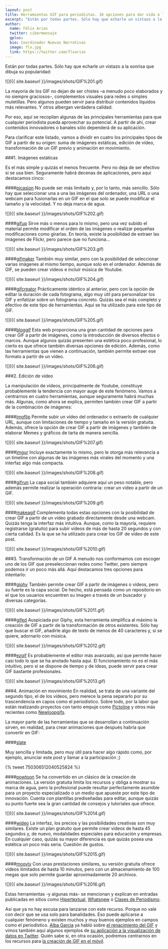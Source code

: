 ```yaml
---
layout: post
title: Herramientas GIF para periodistas. 16 opciones para dar vida a la imagen
excerpt: "Están por todas partes. Sólo hay que echarle un vistazo a la sonrisa que dibuja su popularidad:."
author:
  name: Félix Arias
  twitter: cibermensaje
  gplus:  
  bio: Coordinador Nuevas Narrativas
  image: flx.jpg
  link: https://twitter.com/flxarias
---
```

Están por todas partes. Sólo hay que echarle un vistazo a la sonrisa que dibuja su popularidad:

![]({{ site.baseurl }}/images/shots/GIF%201.gif)

La mayoría de los GIF no dejan de ser chistes –a menudo poco elaborados y no siempre graciosos–, complementos visuales para redes o simples muletillas. Pero algunos pueden servir para distribuir contenidos líquidos más relevantes. Y otros albergan verdadera calidad.

Por eso, aquí se recopilan algunas de las principales herramientas para que cualquier periodista pueda aprovechar su potencial. A partir de ahí, crear contenidos innovadores o banales sólo dependerá de su aplicación.

Para clarificar este listado, vamos a dividir en cuatro los principales tipos de GIF a partir de su origen: suma de imágenes estáticas, edición de vídeo, transformación de un GIF previo y animación en movimiento.
 
###1. Imágenes estáticas

Es el más simple y quizás el menos frecuente. Pero no deja de ser efectivo si se usa bien. Seguramente habrá decenas de aplicaciones, pero aquí destacamos cinco:

####[picasion](http://picasion.com/es)
No puede ser más limitado y, por lo tanto, más sencillo. Sólo hay que seleccionar una a una las imágenes del ordenador, una URL o una webcam para fusionarlas en un GIF en el que solo se puede modificar el tamaño y la velocidad. Y no deja marca de agua.

![]({{ site.baseurl }}/images/shots/GIF%202.gif)

####[gifup](http://gifup.com/es)
Sirve más o menos para lo mismo, pero una vez subido el material permite modificar el orden de las imágenes o realizar pequeñas modificaciones como girarlas. En teoría, existe la posibilidad de extraer las imágenes de Flickr, pero parece que no funciona…

![]({{ site.baseurl }}/images/shots/GIF%203.gif)

####[gifmaker](http://www.gifmaker.me/)
También muy similar, pero con la posibilidad de seleccionar varias imágenes al mismo tiempo, aunque solo en el ordenador. Además de GIF, se pueden crear vídeos e incluir música de Youtube.

![]({{ site.baseurl }}/images/shots/GIF%204.gif)

####[gifcreator](http://gifcreator.me/)
Prácticamente idéntico al anterior, pero con la opción de editar la duración de cada fotograma, algo muy útil para personalizar los GIF y enfatizar sobre un fotograma concreto. Quizás sea el más completo y efectivo de este tipo de herramientas. Aquí se ha utilizado para este tipo de GIF.

![]({{ site.baseurl }}/images/shots/GIF%205.gif)

####[bloggif](http://es.bloggif.com/)
Esta web proporciona una gran cantidad de opciones para crear GIF a partir de imágenes, como la introducción de diversos efectos o marcos. Aunque algunos quizás presenten una estética poco profesional, lo cierto es que ofrece también diversas opciones de edición. Además, como las herramientas que vienen a continuación, también permite extraer ese formato a partir de un vídeo.

![]({{ site.baseurl }}/images/shots/GIF%206.gif)

###2. Edición de vídeo

La manipulación de vídeos, principalmente de Youtube, constituye probablemente la tendencia con mayor auge de este fenómeno. Vamos a centrarnos en cuatro herramientas, aunque seguramente habrá muchas más. Algunas, como ahora se explica, permiten también crear GIF a partir de la combinación de imágenes:

####[imgflip](https://imgflip.com/)
Permite subir un vídeo del ordenador o extraerlo de cualquier URL, aunque con limitaciones de tiempo y tamaño en la versión gratuita. Además, ofrece la opción de crear GIF a partir de imágenes y también de elaborar Memes y gráficos de tarta de manera sencilla.

![]({{ site.baseurl }}/images/shots/GIF%207.gif)

####[imgur](http://imgur.com/)
Incluye exactamente lo mismo, pero le otorga más relevancia a un timeline con algunas de las imágenes más virales del momento y una interfaz algo más compacta.

![]({{ site.baseurl }}/images/shots/GIF%208.gif)

####[gifrun](https://gifrun.com/)
La capa social también adquiere aquí un peso notable, pero además permite realizar la operación contraria: crear un vídeo a partir de un GIF.

![]({{ site.baseurl }}/images/shots/GIF%209.gif)

####[makeagif](https://makeagif.com/)
Complementa todas estas opciones con la posibilidad de crear GIF a partir de un vídeo grabado directamente desde una webcam. Quizás tenga la interfaz más intuitiva. Aunque, como la mayoría, requiere registrarse (gratuito) para subir vídeos de más de hasta 20 segundos y con cierta calidad. Es la que se ha utilizado para crear los GIF de vídeo de este post.

![]({{ site.baseurl }}/images/shots/GIF%2010.gif)

###3. Transformación de un GIF
A menudo nos conformamos con escoger uno de los GIF que preseleccionan redes como Twitter, pero siempre podemos ir un poco más allá. Aquí destacamos tres opciones para intentarlo:

####[giphy](http://giphy.com/)
También permite crear GIF a partir de imágenes o vídeos, pero su fuerte es la capa social. De hecho, está pensada como un repositorio en el que los usuarios encuentren su imagen a través de un buscador y diversas categorías. 

![]({{ site.baseurl }}/images/shots/GIF%2011.gif)

####[gifed]( https://gifed.net/)
Auspiciada por Giphy, esta herramienta simplifica al máximo la creación de GIF a partir de la transformación de otros existentes. Sólo hay que buscar el GIF, añadirle algo de texto de menos de 40 caracteres y, si se quiere, adornarlo con música.

![]({{ site.baseurl }}/images/shots/GIF%2012.gif)

####[ezgif](http://ezgif.com/)
Es probablemente el editor más avanzado, así que permite hacer casi todo lo que se ha anotado hasta aquí. El funcionamiento no es el más intuitivo, pero si se dispone de tiempo y de ideas, puede servir para crear GIF bastante profesionales.

![]({{ site.baseurl }}/images/shots/GIF%2013.gif)

###4. Animación en movimiento
En realidad, se trata de una variante del segundo tipo, el de los vídeos, pero merece la pena separarlo por su trascendencia en capos como el periodístico. Sobre todo, por la labor que están realizando proyectos con tanto empuje como [Pictoline](https://twitter.com/pictoline) y otros más recientes como [Newloopgifs](https://twitter.com/newloopgifs).

La mayor parte de las herramientas que se desarrollan a continuación sirven, en realidad, para crear animaciones que después habría que convertir en GIF:

####[slate](http://bitshadow.github.io/slate/)

Muy sencilla y limitada, pero muy útil para hacer algo rápido como, por ejemplo, anunciar este post y llamar a la participación ;)

{% tweet 750306512040525824 %}

####[powtoon](https://www.powtoon.com/)
Se ha convertido en un clásico de la creación de animaciones. La versión gratuita limita los recursos y obliga a mostrar su marca de agua, pero la profesional puede resultar perfectamente asumible para un proyecto especializado o un medio que apueste por este tipo de innovación. Cuenta con plantillas prediseñadas para editar, aunque quizás su punto fuerte sea la gran cantidad de consejos y tutoriales que ofrece.

![]({{ site.baseurl }}/images/shots/GIF%2014.gif)

####[wideo](http://www.wideo.co/es)
La interfaz, los precios y las posibilidades creativas son muy similares. Existe un plan gratuito que permite crear videos de hasta 45 segundos y, de nuevo, modalidades especiales para educación y empresas. En cualquier caso, quizás su mayor diferencia es que quizás posea una estética un poco más seria. Cuestión de gustos.

![]({{ site.baseurl }}/images/shots/GIF%2015.gif)

####[moovly](https://www.moovly.com/)
Con unas prestaciones similares, su versión gratuita ofrece videos ilimitados de hasta 10 minutos, pero con un almacenamiento de 100 megas que solo permite guardar aproximadamente 20 archivos.

![]({{ site.baseurl }}/images/shots/GIF%2016.gif)

Estas herramientas -y algunas más- se mencionan y explican en entradas publicadas en sitios como [Hipertextual](https://hipertextual.com/2015/04/crear-gifs-animados), [Whatsnew](http://wwwhatsnew.com/2016/07/02/4-paginas-web-para-crear-gifs-animados-de-forma-sencilla/?utm_source=feedburner&utm_medium=email&utm_campaign=Feed%3A+WwwhatsNew+%28Wwwhat%27s+new%3F+-+Aplicaciones+Web+gratuitas%29) o [Clases de Periodismo](http://www.clasesdeperiodismo.com/2013/05/21/los-3-mejores-sitios-para-crear-gif-animados-en-linea/).

Así que ya no hay excusa para lanzarse con este recurso. Porque no vale con decir que se usa solo para banalidades. Eso puede aplicarse a cualquier fenómeno y existen muchos y muy buenos ejemplos en campos como el periodístico. [Alba García](https://twitter.com/albagortega) ya habló sobre [el renacimiento del GIF](http://mip.umh.es/blog/2016/03/12/periodismo-renacer-gifs/) y vimos también aquí algunos ejemplos de [su aplicación a la visualización de datos en Twitter](http://mip.umh.es/blog/2015/12/08/periodismo-datos-images-twitter/). Quién sabe si, en otra ocasión, podremos centrarnos en los recursos para [la creación de GIF en el móvil](https://hipertextual.com/archivo/2015/01/crear-gifs-animados-movil/).